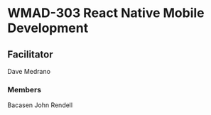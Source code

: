 # WMAD-303 React Native Mobile Development

## Facilitator
Dave Medrano

### Members
Bacasen John Rendell 